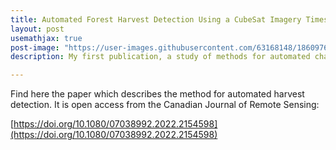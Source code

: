 ```yaml
---
title: Automated Forest Harvest Detection Using a CubeSat Imagery Timeseries
layout: post
usemathjax: true
post-image: "https://user-images.githubusercontent.com/63168148/186097612-0c4c06d0-09df-4e83-b4fe-889eccd94588.gif"
description: My first publication, a study of methods for automated change detection

---
```


Find here the paper which describes the method for automated harvest detection. It is open access from the Canadian Journal of Remote Sensing:

[https://doi.org/10.1080/07038992.2022.2154598](https://doi.org/10.1080/07038992.2022.2154598)
